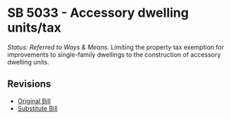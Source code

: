 # SB 5033 - Accessory dwelling units/tax
*Status: Referred to Ways & Means.*
Limiting the property tax exemption for improvements to single-family dwellings to the construction of accessory dwelling units.

## Revisions
* [Original Bill](1/)
* [Substitute Bill](S/)